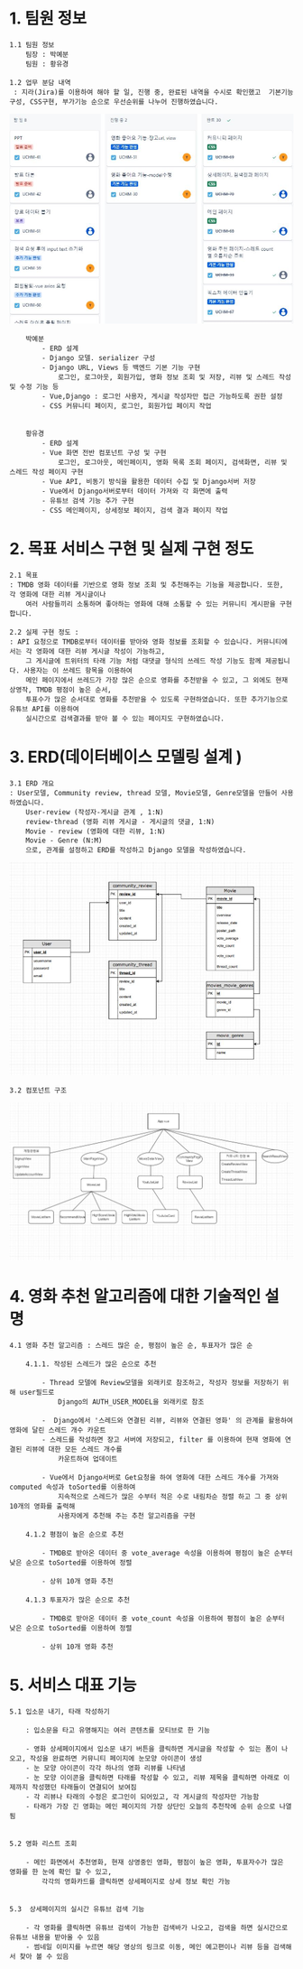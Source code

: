 # 1. 팀원 정보
    1.1 팀원 정보
        팀장 : 박예분
        팀원 : 황유경

    1.2 업무 분담 내역
     : 지라(Jira)를 이용하여 해야 할 일, 진행 중, 완료된 내역을 수시로 확인했고  기본기능 구성, CSS구현, 부가기능 순으로 우선순위를 나누어 진행하였습니다.
    
<img src="./jira.JPG">

        박예분 
            - ERD 설계 
            - Django 모델. serializer 구성
            - Django URL, Views 등 백엔드 기본 기능 구현
                로그인, 로그아웃, 회원가입, 영화 정보 조회 및 저장, 리뷰 및 스레드 작성 및 수정 기능 등 
            - Vue,Django : 로그인 사용자, 게시글 작성자만 접근 가능하도록 권한 설정 
            - CSS 커뮤니티 페이지, 로그인, 회원가입 페이지 작업 


        황유경 
            - ERD 설계 
            - Vue 화면 전반 컴포넌트 구성 및 구현 
                로그인, 로그아웃, 메인페이지, 영화 목록 조회 페이지, 검색화면, 리뷰 및 스레드 작성 페이지 구현 
            - Vue API, 비동기 방식을 활용한 데이터 수집 및 Django서버 저장
            - Vue에서 Django서버로부터 데이터 가져와 각 화면에 출력 
            - 유튜브 검색 기능 추가 구현
            - CSS 메인페이지, 상세정보 페이지, 검색 결과 페이지 작업

# 2. 목표 서비스 구현 및 실제 구현 정도

    2.1 목표 
    : TMDB 영화 데이터를 기반으로 영화 정보 조회 및 추천해주는 기능을 제공합니다. 또한, 각 영화에 대한 리뷰 게시글이나 
        여러 사람들끼리 소통하며 좋아하는 영화에 대해 소통할 수 있는 커뮤니티 게시판을 구현합니다. 

    2.2 실제 구현 정도 : 
    : API 요청으로 TMDB로부터 데이터를 받아와 영화 정보를 조회할 수 있습니다. 커뮤니티에서는 각 영화에 대한 리뷰 게시글 작성이 가능하고, 
        그 게시글에 트위터의 타래 기능 처럼 대댓글 형식의 쓰레드 작성 기능도 함께 제공됩니다. 사용자는 이 쓰레드 항목을 이용하여 
        메인 페이지에서 쓰레드가 가장 많은 순으로 영화를 추천받을 수 있고, 그 외에도 현재 상영작, TMDB 평점이 높은 순서, 
        투표수가 많은 순서대로 영화를 추천받을 수 있도록 구현하였습니다. 또한 추가기능으로 유튜브 API를 이용하여 
        실시간으로 검색결과를 받아 볼 수 있는 페이지도 구현하였습니다. 


# 3. ERD(데이터베이스 모델링 설계 )
    3.1 ERD 개요 
    : User모델, Community review, thread 모델, Movie모델, Genre모델을 만들어 사용하였습니다. 
        User-review (작성자-게시글 관계 , 1:N)
        review-thread (영화 리뷰 게시글 - 게시글의 댓글, 1:N)
        Movie - review (영화에 대한 리뷰, 1:N)
        Movie - Genre (N:M) 
        으로, 관계를 설정하고 ERD를 작성하고 Django 모델을 작성하였습니다.

<img src="./ERD.JPG">

    3.2 컴포넌트 구조


<img src="./component.JPG">


# 4. 영화 추천 알고리즘에 대한 기술적인 설명 

    4.1 영화 추천 알고리즘 : 스레드 많은 순, 평점이 높은 순, 투표자가 많은 순 

        4.1.1. 작성된 스레드가 많은 순으로 추천 

            - Thread 모델에 Review모델을 외래키로 참조하고, 작성자 정보를 저장하기 위해 user필드로
                Django의 AUTH_USER_MODEL을 외래키로 참조 

            -  Django에서 '스레드와 연결된 리뷰, 리뷰와 연결된 영화' 의 관계를 활용하여 영화에 달린 스레드 개수 카운트
            - 스레드를 작성하면 장고 서버에 저장되고, filter 를 이용하여 현재 영화에 연결된 리뷰에 대한 모든 스레드 개수를
                카운트하여 업데이트

            - Vue에서 Django서버로 Get요청을 하여 영화에 대한 스레드 개수를 가져와 computed 속성과 toSorted를 이용하여 
                지속적으로 스레드가 많은 수부터 적은 수로 내림차순 정렬 하고 그 중 상위 10개의 영화를 출력해 
                사용자에게 추천해 주는 추천 알고리즘을 구현

        4.1.2 평점이 높은 순으로 추천

            - TMDB로 받아온 데이터 중 vote_average 속성을 이용하여 평점이 높은 순부터 낮은 순으로 toSorted를 이용하여 정렬

            - 상위 10개 영화 추천

        4.1.3 투표자가 많은 순으로 추천

            - TMDB로 받아온 데이터 중 vote_count 속성을 이용하여 평점이 높은 순부터 낮은 순으로 toSorted를 이용하여 정렬

            - 상위 10개 영화 추천


# 5. 서비스 대표 기능

    5.1 입소문 내기, 타래 작성하기

        : 입소문을 타고 유명해지는 여러 콘텐츠를 모티브로 한 기능

        - 영화 상세페이지에서 입소문 내기 버튼을 클릭하면 게시글을 작성할 수 있는 폼이 나오고, 작성을 완료하면 커뮤니티 페이지에 눈모양 아이콘이 생성
        - 눈 모양 아이콘이 각각 하나의 영화 리뷰를 나타냄
        - 눈 모양 이이콘을 클릭하면 타래를 작성할 수 있고, 리뷰 제목을 클릭하면 아래로 이제까지 작성했던 타래들이 연결되어 보여짐
        - 각 리뷰나 타래의 수정은 로그인이 되어있고, 각 게시글의 작성자만 가능함
        - 타래가 가장 긴 영화는 메인 페이지의 가장 상단인 오늘의 추천작에 순위 순으로 나열 됨


    5.2 영화 리스트 조회

        - 메인 화면에서 추천영화, 현재 상영중인 영화, 평점이 높은 영화, 투표자수가 많은 영화를 한 눈에 확인 할 수 있고,
            각각의 영화카드를 클릭하면 상세페이지로 상세 정보 확인 가능
        

    5.3  상세페이지의 실시간 유튜브 검색 기능 
        
        - 각 영화를 클릭하면 유튜브 검색이 가능한 검색바가 나오고, 검색을 하면 실시간으로 유튜브 내용을 받아올 수 있음
        - 썸네일 이미지를 누르면 해당 영상의 링크로 이동, 메인 예고편이나 리뷰 등을 검색해서 찾아 볼 수 있음

